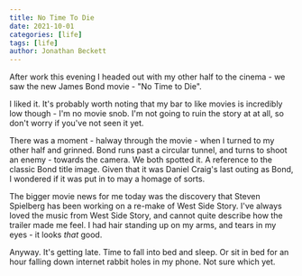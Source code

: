 ```yaml
---
title: No Time To Die
date: 2021-10-01
categories: [life]
tags: [life]
author: Jonathan Beckett
---
```


After work this evening I headed out with my other half to the cinema - we saw the new James Bond movie - "No Time to Die".

I liked it. It's probably worth noting that my bar to like movies is incredibly low though - I'm no movie snob. I'm not going to ruin the story at at all, so don't worry if you've not seen it yet.

There was a moment - halway through the movie - when I turned to my other half and grinned. Bond runs past a circular tunnel, and turns to shoot an enemy - towards the camera. We both spotted it. A reference to the classic Bond title image. Given that it was Daniel Craig's last outing as Bond, I wondered if it was put in to may a homage of sorts.

The bigger movie news for me today was the discovery that Steven Spielberg has been working on a re-make of West Side Story. I've always loved the music from West Side Story, and cannot quite describe how the trailer made me feel. I had hair standing up on my arms, and tears in my eyes - it looks *that* good.

Anyway. It's getting late. Time to fall into bed and sleep. Or sit in bed for an hour falling down internet rabbit holes in my phone. Not sure which yet.